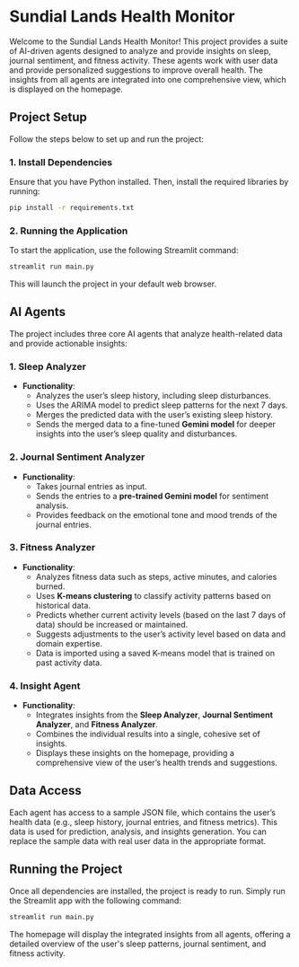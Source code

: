 # Sundial Lands Health Monitor

Welcome to the Sundial Lands Health Monitor! This project provides a suite of AI-driven agents designed to analyze and provide insights on sleep, journal sentiment, and fitness activity. These agents work with user data and provide personalized suggestions to improve overall health. The insights from all agents are integrated into one comprehensive view, which is displayed on the homepage.

## Project Setup

Follow the steps below to set up and run the project:

### 1. Install Dependencies
Ensure that you have Python installed. Then, install the required libraries by running:

```bash
pip install -r requirements.txt
```

### 2. Running the Application

To start the application, use the following Streamlit command:

```bash
streamlit run main.py
```

This will launch the project in your default web browser.

## AI Agents

The project includes three core AI agents that analyze health-related data and provide actionable insights:

### 1. **Sleep Analyzer**
   - **Functionality**: 
     - Analyzes the user’s sleep history, including sleep disturbances.
     - Uses the ARIMA model to predict sleep patterns for the next 7 days.
     - Merges the predicted data with the user’s existing sleep history.
     - Sends the merged data to a fine-tuned **Gemini model** for deeper insights into the user’s sleep quality and disturbances.

### 2. **Journal Sentiment Analyzer**
   - **Functionality**: 
     - Takes journal entries as input.
     - Sends the entries to a **pre-trained Gemini model** for sentiment analysis.
     - Provides feedback on the emotional tone and mood trends of the journal entries.

### 3. **Fitness Analyzer**
   - **Functionality**: 
     - Analyzes fitness data such as steps, active minutes, and calories burned.
     - Uses **K-means clustering** to classify activity patterns based on historical data.
     - Predicts whether current activity levels (based on the last 7 days of data) should be increased or maintained.
     - Suggests adjustments to the user’s activity level based on data and domain expertise.
     - Data is imported using a saved K-means model that is trained on past activity data.

### 4. **Insight Agent**
   - **Functionality**: 
     - Integrates insights from the **Sleep Analyzer**, **Journal Sentiment Analyzer**, and **Fitness Analyzer**.
     - Combines the individual results into a single, cohesive set of insights.
     - Displays these insights on the homepage, providing a comprehensive view of the user’s health trends and suggestions.

## Data Access

Each agent has access to a sample JSON file, which contains the user’s health data (e.g., sleep history, journal entries, and fitness metrics). This data is used for prediction, analysis, and insights generation. You can replace the sample data with real user data in the appropriate format.

## Running the Project

Once all dependencies are installed, the project is ready to run. Simply run the Streamlit app with the following command:

```bash
streamlit run main.py
```

The homepage will display the integrated insights from all agents, offering a detailed overview of the user's sleep patterns, journal sentiment, and fitness activity.